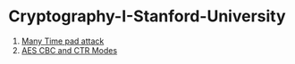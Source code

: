 # Cryptography-I-Stanford-University

1. [Many Time pad attack](/programming_assignments/week1/)
1. [AES CBC and CTR Modes](/programming_assignments/week2/)
